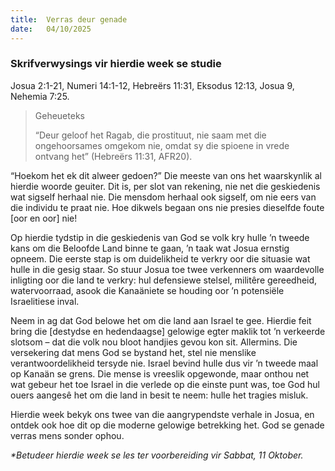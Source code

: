 ```yaml
---
title:  Verras deur genade
date:   04/10/2025
---
```


### Skrifverwysings vir hierdie week se studie

Josua 2:1-21, Numeri 14:1-12, Hebreërs 11:31, Eksodus 12:13, Josua 9, Nehemia 7:25.

> <p>Geheueteks</p>
> “Deur geloof het Ragab, die prostituut, nie saam met die ongehoorsames omgekom nie, omdat sy die spioene in vrede ontvang het” (Hebreërs 11:31, AFR20).

“Hoekom het ek dit alweer gedoen?” Die meeste van ons het waarskynlik al hierdie woorde geuiter. Dit is, per slot van rekening, nie net die geskiedenis wat sigself herhaal nie. Die mensdom herhaal ook sigself, om nie eers van die individu te praat nie. Hoe dikwels begaan ons nie presies dieselfde foute [oor en oor] nie!

Op hierdie tydstip in die geskiedenis van God se volk kry hulle ’n tweede kans om die Beloofde Land binne te gaan, ’n taak wat Josua ernstig opneem. Die eerste stap is om duidelikheid te verkry oor die situasie wat hulle in die gesig staar. So stuur Josua toe twee verkenners om waardevolle inligting oor die land te verkry: hul defensiewe stelsel, militêre gereedheid, watervoorraad, asook die Kanaäniete se houding oor ’n potensiële Israelitiese inval.

Neem in ag dat God belowe het om die land aan Israel te gee. Hierdie feit bring die [destydse en hedendaagse] gelowige egter maklik tot ’n verkeerde slotsom – dat die volk nou bloot handjies gevou kon sit. Allermins. Die versekering dat mens God se bystand het, stel nie menslike verantwoordelikheid tersyde nie. Israel bevind hulle dus vir ’n tweede maal op Kanaän se grens. Die mense is vreeslik opgewonde, maar onthou net wat gebeur het toe Israel in die verlede op die einste punt was, toe God hul ouers aangesê het om die land in besit te neem: hulle het tragies misluk.

Hierdie week bekyk ons twee van die aangrypendste verhale in Josua, en ontdek ook hoe dit op die moderne gelowige betrekking het. God se genade verras mens sonder ophou.

_*Betudeer hierdie week se les ter voorbereiding vir Sabbat, 11 Oktober._